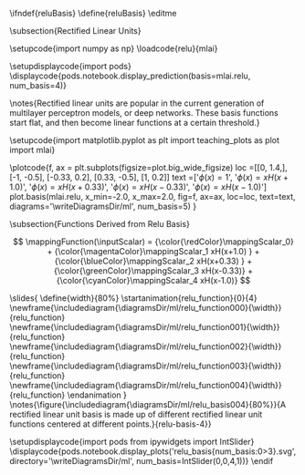 \ifndef{reluBasis}
\define{reluBasis}
\editme

\subsection{Rectified Linear Units}

\setupcode{import numpy as np}
\loadcode{relu}{mlai}

\setupdisplaycode{import pods}
\displaycode{pods.notebook.display_prediction(basis=mlai.relu, num_basis=4)}

\notes{Rectified linear units are popular in the current generation of multilayer perceptron models, or deep networks. These basis functions start flat, and then become linear functions at a certain threshold.}

\setupcode{import matplotlib.pyplot as plt
import teaching_plots as plot
import mlai}

\plotcode{f, ax = plt.subplots(figsize=plot.big_wide_figsize)
loc =[[0, 1.4,],
      [-1, -0.5],
      [-0.33, 0.2],
      [0.33, -0.5],
      [1, 0.2]]
text =['$\phi(x) = 1$',
       '$\phi(x) = xH(x+1.0)$',
       '$\phi(x) = xH(x+0.33)$',
       '$\phi(x) = xH(x-0.33)$',
       '$\phi(x) = xH(x-1.0)$']
plot.basis(mlai.relu, x_min=-2.0, x_max=2.0, 
           fig=f, ax=ax, loc=loc, text=text,
		   diagrams='\writeDiagramsDir/ml',
		   num_basis=5)
}

\subsection{Functions Derived from Relu Basis}

$$
\mappingFunction(\inputScalar) = {\color{\redColor}\mappingScalar_0}   + {\color{\magentaColor}\mappingScalar_1 xH(x+1.0) } + {\color{\blueColor}\mappingScalar_2 xH(x+0.33) } + {\color{\greenColor}\mappingScalar_3 xH(x-0.33)} +  {\color{\cyanColor}\mappingScalar_4 xH(x-1.0)}
$$

\slides{
\define{width}{80%}
\startanimation{relu_function}{0}{4}
\newframe{\includediagram{\diagramsDir/ml/relu_function000}{\width}}{relu_function}
\newframe{\includediagram{\diagramsDir/ml/relu_function001}{\width}}{relu_function}
\newframe{\includediagram{\diagramsDir/ml/relu_function002}{\width}}{relu_function}
\newframe{\includediagram{\diagramsDir/ml/relu_function003}{\width}}{relu_function}
\newframe{\includediagram{\diagramsDir/ml/relu_function004}{\width}}{relu_function}
\endanimation
}
\notes{\figure{\includediagram{\diagramsDir/ml/relu_basis004}{80%}}{A rectified linear unit basis is made up of different rectified linear unit functions centered at different points.}{relu-basis-4}}


\setupdisplaycode{import pods
from ipywidgets import IntSlider}
\displaycode{pods.notebook.display_plots('relu_basis{num_basis:0>3}.svg', 
                            directory='\writeDiagramsDir/ml', 
			    num_basis=IntSlider(0,0,4,1))}
\endif
